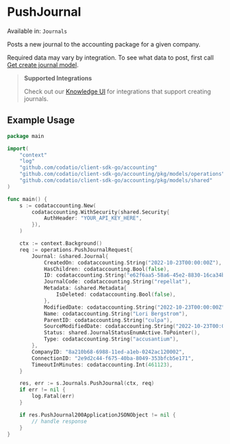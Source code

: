 # PushJournal
Available in: `Journals`

Posts a new journal to the accounting package for a given company.

Required data may vary by integration. To see what data to post, first call [Get create journal model](https://docs.codat.io/accounting-api#/operations/get-create-journals-model).

> **Supported Integrations**
> 
> Check out our [Knowledge UI](https://knowledge.codat.io/supported-features/accounting?view=tab-by-data-type&dataType=journals) for integrations that support creating journals.

## Example Usage
```go
package main

import(
	"context"
	"log"
	"github.com/codatio/client-sdk-go/accounting"
	"github.com/codatio/client-sdk-go/accounting/pkg/models/operations"
	"github.com/codatio/client-sdk-go/accounting/pkg/models/shared"
)

func main() {
    s := codataccounting.New(
        codataccounting.WithSecurity(shared.Security{
            AuthHeader: "YOUR_API_KEY_HERE",
        }),
    )

    ctx := context.Background()    
    req := operations.PushJournalRequest{
        Journal: &shared.Journal{
            CreatedOn: codataccounting.String("2022-10-23T00:00:00Z"),
            HasChildren: codataccounting.Bool(false),
            ID: codataccounting.String("e62f6aa5-58a6-45e2-8830-16ca34bb87d4"),
            JournalCode: codataccounting.String("repellat"),
            Metadata: &shared.Metadata{
                IsDeleted: codataccounting.Bool(false),
            },
            ModifiedDate: codataccounting.String("2022-10-23T00:00:00Z"),
            Name: codataccounting.String("Lori Bergstrom"),
            ParentID: codataccounting.String("culpa"),
            SourceModifiedDate: codataccounting.String("2022-10-23T00:00:00Z"),
            Status: shared.JournalStatusEnumActive.ToPointer(),
            Type: codataccounting.String("accusantium"),
        },
        CompanyID: "8a210b68-6988-11ed-a1eb-0242ac120002",
        ConnectionID: "2e9d2c44-f675-40ba-8049-353bfcb5e171",
        TimeoutInMinutes: codataccounting.Int(461123),
    }

    res, err := s.Journals.PushJournal(ctx, req)
    if err != nil {
        log.Fatal(err)
    }

    if res.PushJournal200ApplicationJSONObject != nil {
        // handle response
    }
}
```